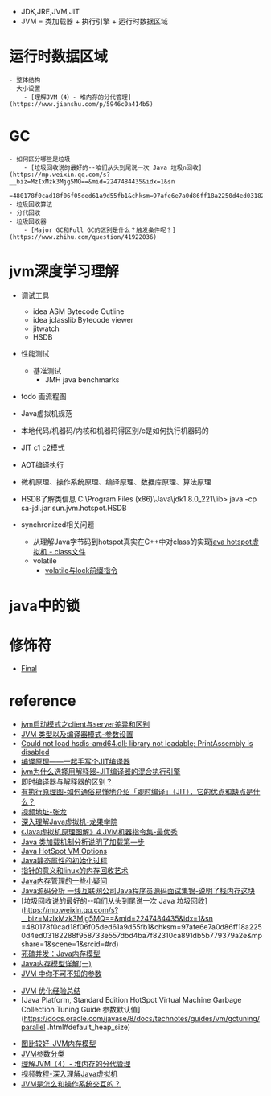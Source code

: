 - JDK,JRE,JVM,JIT
- JVM = 类加载器 + 执行引擎 + 运行时数据区域
# 运行时数据区域
    - 整体结构
    - 大小设置
        - [理解JVM（4）- 堆内存的分代管理](https://www.jianshu.com/p/5946c0a414b5)
# GC
    - 如何区分哪些是垃圾
        - [垃圾回收说的最好的--咱们从头到尾说一次 Java 垃圾n回收](https://mp.weixin.qq.com/s?__biz=MzIxMzk3Mjg5MQ==&mid=2247484435&idx=1&sn
        =480178f0cad18f06f05ded61a9d55fb1&chksm=97afe6e7a0d86ff18a2250d4ed03182288f958733e557dbd4ba7f82310ca891db5b779379a2e&mpshare=1&scene=1&srcid=#rd)
    - 垃圾回收算法
    - 分代回收
    - 垃圾回收器
        - [Major GC和Full GC的区别是什么？触发条件呢？](https://www.zhihu.com/question/41922036)


# jvm深度学习理解
- 调试工具
    - idea ASM Bytecode Outline
    - idea jclasslib Bytecode viewer
    - jitwatch
    - HSDB
- 性能测试
    - 基准测试
        - JMH java benchmarks
        
- todo 画流程图
- Java虚拟机规范
- 本地代码/机器码/内核和机器码得区别/c是如何执行机器码的
- JIT c1 c2模式
- AOT编译执行
- 微机原理、操作系统原理、编译原理、数据库原理、算法原理
- HSDB了解类信息 C:\Program Files (x86)\Java\jdk1.8.0_221\lib> java -cp sa-jdi.jar sun.jvm.hotspot.HSDB
- synchronized相关问题
    - 从理解Java字节码到hotspot真实在C++中对class的实现[java hotspot虚拟机 - class文件](https://blog.eson.org/pub/3a5d7b99/)
  - volatile
      - [volatile与lock前缀指令](https://blog.csdn.net/qq_26222859/article/details/52235930)

# java中的锁

# 修饰符
- [Final](https://www.jianshu.com/p/f68d6ef2dcf0)


# reference
- [jvm启动模式之client与server差异和区别](https://blog.csdn.net/qq_29340989/article/details/81586182)
- [JVM 类型以及编译器模式-参数设置](https://wiki.jikexueyuan.com/project/jvm-parameter/types-and-compiler.html)
- [Could not load hsdis-amd64.dll; library not loadable; PrintAssembly is disabled](https://www.cnblogs.com/niceboat/p/9786905.html)
- [编译原理——一起手写个JIT编译器](https://www.bilibili.com/video/av70254941?from=search&seid=11902408127600124897)
- [ jvm为什么选择用解释器-JIT编译器的混合执行引擎 ](https://www.zhihu.com/question/37389356/answer/73820511)
- [即时编译器与解释器的区别？](https://www.zhihu.com/question/36746487)
- [有执行原理图-如何通俗易懂地介绍「即时编译」（JIT），它的优点和缺点是什么？](https://www.zhihu.com/question/21093419)
- [视频地址-张龙](https://www.bilibili.com/video/av47756459/?p=8&t=33)
- [深入理解Java虚拟机-龙果学院](https://www.youtube.com/watch?v=0UoYQ7QtGm8&list=PLStUqVcO94bjZTvxJLxGE6R6CdSd7mvPP&index=98)
- [《Java虚拟机原理图解》4.JVM机器指令集-最优秀](https://blog.csdn.net/luanlouis/article/details/50412126)
- [Java 类加载机制分析说明了加载第一步](https://www.jianshu.com/p/3615403c7c84)
- [Java HotSpot VM Options](https://www.oracle.com/technetwork/articles/java/vmoptions-jsp-140102.html)
- [Java静态属性的初始化过程](http://softlab.sdut.edu.cn/blog/subaochen/2017/03/java%E9%9D%99%E6%80%81%E5%B1%9E%E6%80%A7%E7%9A%84%E5%88%9D%E5%A7%8B%E5%8C%96%E8%BF%87%E7%A8%8B/)
- [指针的意义和linux的内存回收艺术](http://blog.csdn.net/dog250/article/details/5303284)
- [Java内存管理的一些小疑问](https://lizhaoxuan.github.io/2017/05/08/Java%E5%86%85%E5%AD%98%E7%AE%A1%E7%90%86%E7%9A%84%E4%B8%80%E4%BA%9B%E5%B0%8F%E7%96%91%E9%97%AE/)
- [Java源码分析 一线互联网公司Java程序员源码面试集锦-说明了栈内存这块](https://www.bilibili.com/video/av63568054/?p=1)
- [垃圾回收说的最好的--咱们从头到尾说一次 Java 垃圾回收](https://mp.weixin.qq.com/s?__biz=MzIxMzk3Mjg5MQ==&mid=2247484435&idx=1&sn
=480178f0cad18f06f05ded61a9d55fb1&chksm=97afe6e7a0d86ff18a2250d4ed03182288f958733e557dbd4ba7f82310ca891db5b779379a2e&mpshare=1&scene=1&srcid=#rd)
- [死磕并发：Java内存模型](https://mp.weixin.qq.com/s?__biz=MzA3ODQ0Mzg2OA==&mid=2649050490&idx=2&sn=10684d5ced5a260c15615a47540f93b5&chksm=87534949b024c05f16fe46897bfad880de6ccced16cd196e6fa1833317f02a3d701e2b1b8554&mpshare=1&scene=1&srcid=&sharer_sharetime=1570966753964&sharer_shareid=30cd4d0cc6593e119b916aff48202a03&key=9a546c57841d73605d9ba86ce8f478abae5f661f0e35be4c78d9f5498a627bcfb28f4015ce9ae19da29c7a4b0d4b2f8f7e66b7cb3263a9ce099c3dd950ed7ffd0e7be1be85c05a9767a18af2ece33093&ascene=1&uin=MjMzNDY0MzcwMQ%3D%3D&devicetype=Windows+10&version=62060841&lang=zh_CN&pass_ticket=4viFmmbUVZ9%2FJTtdg4zszYtWN6PnO5ajCNX7I4T%2BO4pW9Zh0pzuV7X3vi64ph4k%2F)
- [Java内存模型详解(一)](https://mp.weixin.qq.com/s?__biz=Mzg3NDA4MjYyOQ==&mid=2247484083&idx=1&sn=02db9a9b4800c12808fc25807222041f&scene=21#wechat_redirect)
- [JVM 中你不可不知的参数](https://zhuanlan.zhihu.com/p/91757020)
* [JVM 优化经验总结](https://www.ibm.com/developerworks/cn/java/j-lo-jvm-optimize-experience/index.html)
* [Java Platform, Standard Edition HotSpot Virtual Machine Garbage Collection Tuning Guide 参数默认值](https://docs.oracle.com/javase/8/docs/technotes/guides/vm/gctuning/parallel
.html#default_heap_size)
- [图比较好-JVM内存模型](https://juejin.im/post/5ad5c0216fb9a028e014fb63)
- [JVM参数分类](https://zhanglijun1217.github.io/blog/2019/08/07/jvm%E5%8F%82%E6%95%B0%E5%88%86%E7%B1%BB/)
- [理解JVM（4）- 堆内存的分代管理](https://www.jianshu.com/p/5946c0a414b5)
- [视频教程-深入理解Java虚拟机](https://www.bilibili.com/video/av53020056?p=2)
- [JVM是怎么和操作系统交互的？](https://mp.weixin.qq.com/s?__biz=MzU0MzQ5MDA0Mw==&mid=2247488270&idx=2&sn=cdcbe762281c6868eb8933e310cf616e&chksm=fb0bf99acc7c708cb890c9d29a7852169aa7f02f9e17fe9e4400ddd208d387e4001ca534465a&mpshare=1&scene=1&srcid=&sharer_sharetime=1574988850476&sharer_shareid=30cd4d0cc6593e119b916aff48202a03&key=e1706a134ae79356ca9aa7e313fd75f48f35013699899fdec9fd23e54ef2bf7266ad98bcaea56240d60185d3992dc0a9489d6a3d7f5f5127d2f706952b5dc2d3f83ecd6790c10287af87e06ac8188c21&ascene=1&uin=MjMzNDY0MzcwMQ%3D%3D&devicetype=Windows+10&version=62070158&lang=zh_CN&pass_ticket=k1D4gVZECqwX4NqTdOTlM0Lwq9uYdJ8C23KxLovq6rfPu2j5HOStineTWWPcQlz1)